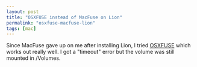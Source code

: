 ```yaml
---
layout: post
title: "OSXFUSE instead of MacFuse on Lion"
permalink: "osxfuse-macfuse-lion"
tags: [mac]
---
```


Since MacFuse gave up on me after installing Lion, I tried <a href="http://osxfuse.github.com/">OSXFUSE</a> which works out really well. I got a "timeout" error but the volume was still mounted in /Volumes.
